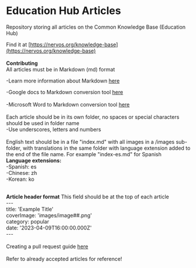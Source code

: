 # Education Hub Articles

Repository storing all articles on the Common Knowledge Base (Education Hub) <br>

Find it at [https://nervos.org/knowledge-base](https://nervos.org/knowledge-base) <br>
<br>
**Contributing**<br>
All articles must be in Markdown (md) format <br>

-Learn more information about Markdown [here](https://www.markdownguide.org/getting-started/) <br>

-Google docs to Markdown conversion tool [here](https://workspace.google.com/marketplace/app/docs_to_markdown/700168918607) <br>
<br>
-Microsoft Word to Markdown conversion tool [here](https://word2md.com/) <br>
<br>
Each article should be in its own folder, no spaces or special characters should be used in folder name <br>
-Use underscores, letters and numbers<br>
<br>
English text should be in a file "index.md" with all images in a /images sub-folder, with translations in the same folder with language extension added to the end of the file name. For example "index-es.md" for Spanish<br>
**Language extensions:**<br>
-Spanish: es<br>
-Chinese: zh<br>
-Korean: ko<br>
<br>

**Article header format** This field should be at the top of each article<br>
--- <br>
title: 'Example Title' <br>
coverImage: 'images/image##.png' <br>
category: popular <br>
date: '2023-04-09T16:00:00.000Z' <br>
--- <br>
<br>
Creating a pull request guide [here](https://www.youtube.com/watch?v=f8sKlxQd1Bs) <br>
<br>
Refer to already accepted articles for reference!
